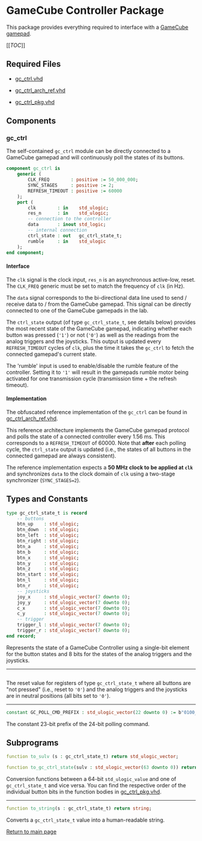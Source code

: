 
# GameCube Controller Package
This package provides everything required to interface with a [GameCube gamepad](https://en.wikipedia.org/wiki/GameCube_controller).


[[_TOC_]]

## Required Files

- [gc_ctrl.vhd](src/gc_ctrl.vhd)

- [gc_ctrl_arch_ref.vhd](src/gc_ctrl_arch_ref.vhd)

- [gc_ctrl_pkg.vhd](src/gc_ctrl_pkg.vhd)

## Components

### gc_ctrl
The self-contained `gc_ctrl` module can be directly connected to a GameCube gamepad and will continuously poll the states of its buttons.


```vhdl
component gc_ctrl is
	generic (
		CLK_FREQ        : positive := 50_000_000;
		SYNC_STAGES     : positive := 2;
		REFRESH_TIMEOUT : positive := 60000
	);
	port (
		clk        : in    std_ulogic;
		res_n      : in    std_ulogic;
		-- connection to the controller
		data       : inout std_logic;
		-- internal connection
		ctrl_state : out   gc_ctrl_state_t;
		rumble     : in    std_ulogic
	);
end component;
```


#### Interface

The `clk` signal is the clock input, `res_n` is an asynchronous active-low, reset.
The `CLK_FREQ` generic must be set to match the frequency of `clk` (in Hz).


The `data` signal corresponds to the bi-directional data line used to send / receive data to / from the GameCube gamepad.
This signal can be directly connected to one of the GameCube gamepads in the lab.


The `ctrl_state` output (of type `gc_ctrl_state_t`, see details below) provides the most recent state of the GameCube gamepad, indicating whether each button was pressed (`'1'`) or not (`'0'`) as well as the readings from the analog triggers and the joysticks.
This output is updated every `REFRESH_TIMEOUT` cycles of `clk`, plus the time it takes the `gc_ctrl` to fetch the connected gamepad's current state.


The 'rumble' input is used to enable/disable the rumble feature of the controller.
Setting it to `'1'` will result in the gamepads rumble motor being activated for one transmission cycle (transmission time + the refresh timeout).




#### Implementation

The obfuscated reference implementation of the `gc_ctrl` can be found in [gc_ctrl_arch_ref.vhd](src/gc_ctrl_arch_ref.vhd).

This reference architecture implements the GameCube gamepad protocol and polls the state of a connected controller every 1.56 ms.
This corresponds to a `REFRESH_TIMEOUT` of 60000.
Note that **after** each polling cycle, the `ctrl_state` output is updated (i.e., the states of all buttons in the connected gamepad are always consistent).

The reference implementation expects a **50 MHz clock to be applied at `clk`** and synchronizes `data` to the clock domain of `clk` using a two-stage synchronizer (`SYNC_STAGES=2`).



## Types and Constants

```vhdl
type gc_ctrl_state_t is record
	-- buttons
	btn_up    : std_ulogic;
	btn_down  : std_ulogic;
	btn_left  : std_ulogic;
	btn_right : std_ulogic;
	btn_a     : std_ulogic;
	btn_b     : std_ulogic;
	btn_x     : std_ulogic;
	btn_y     : std_ulogic;
	btn_z     : std_ulogic;
	btn_start : std_ulogic;
	btn_l     : std_ulogic;
	btn_r     : std_ulogic;
	-- joysticks
	joy_x     : std_ulogic_vector(7 downto 0);
	joy_y     : std_ulogic_vector(7 downto 0);
	c_x       : std_ulogic_vector(7 downto 0);
	c_y       : std_ulogic_vector(7 downto 0);
	-- trigger
	trigger_l : std_ulogic_vector(7 downto 0);
	trigger_r : std_ulogic_vector(7 downto 0);
end record;
```

Represents the state of a GameCube Controller using a single-bit element for the button states and 8 bits for the states of the analog triggers and the joysticks.



---


```vhdl

```

The reset value for registers of type `gc_ctrl_state_t` where all buttons are "not pressed" (i.e., reset to `'0'`) and the analog triggers and the joysticks are in neutral positions (all bits set to `'0'`).


---


```vhdl
constant GC_POLL_CMD_PREFIX : std_ulogic_vector(22 downto 0) := b"0100_0000_0000_0011_0000_000";
```

The constant 23-bit prefix of the 24-bit polling command.

## Subprograms

```vhdl
function to_sulv (s : gc_ctrl_state_t) return std_ulogic_vector;
```



```vhdl
function to_gc_ctrl_state(sulv : std_ulogic_vector(63 downto 0)) return gc_ctrl_state_t;
```

Conversion functions between a 64-bit `std_ulogic_value` and one of `gc_ctrl_state_t` and vice versa.
You can find the respective order of the individual button bits in the function bodies in [gc_ctrl_pkg.vhd](src/gc_ctrl_pkg.vhd).



---


```vhdl
function to_string(s : gc_ctrl_state_t) return string;
```

Converts a `gc_ctrl_state_t` value into a human-readable string.


[Return to main page](../../README.md)
